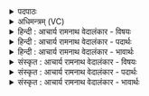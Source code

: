<details><summary>पदपाठः</summary>

प्र꣢। वा꣣म्। म꣡हि꣢꣯। द्यवी꣢꣯इ꣡ति꣢। अ꣣भि꣢। उ꣡प꣢꣯स्तुतिम्। उ꣡प꣢꣯। स्तु꣣तिम्। भरामहे। शु꣢ची꣢꣯इति। उ꣡प꣢꣯। प्र꣡श꣢꣯स्तये। प्र। श꣣स्तये। १५९६।
</details>

<details><summary>अधिमन्त्रम् (VC)</summary>

- द्यावापृथिव्यौ
- वामदेवो गौतमः
- गायत्री
- षड्जः
</details>

<details><summary>हिन्दी : आचार्य रामनाथ वेदालंकार - विषयः</summary>

अब द्यावापृथिवी के नाम से आत्मा और बुद्धि का विषय कहते हैं।
</details>

<details><summary>हिन्दी : आचार्य रामनाथ वेदालंकार - पदार्थः</summary>

पदार्थान्वयभाषाः -  हे द्यावापृथिवी ! हे आत्मा और बुद्धि ! हम (प्रशस्तये) प्रशस्ति करने के लिए (द्यवी) तेजस्वी, (शुची) पवित्र (वाम् अभि) तुम दोनों के प्रति (महि) बहुत अधिक (उपस्तुतिम्) तुम्हारे गुण-कर्मों की प्रशंसा (प्र उप भरामहे) करते हैं ॥१॥
</details>

<details><summary>हिन्दी : आचार्य रामनाथ वेदालंकार - भावार्थः</summary>

भावार्थभाषाः -  आत्मा और बुद्धि दोनों ही अपना-अपना महत्त्व रखते हैं। उनसे उपकार सबको लेना चाहिए ॥१॥
</details>

<details><summary>संस्कृत : आचार्य रामनाथ वेदालंकार - विषयः</summary>

अथ द्यावापृथिवीनाम्नाऽऽत्मबुद्धिविषय उच्यते।
</details>

<details><summary>संस्कृत : आचार्य रामनाथ वेदालंकार - पदार्थः</summary>

पदार्थान्वयभाषाः -  हे द्यावापृथिवी ! हे आत्मबुद्धी ! वयम् (प्रशस्तये) प्रशस्तिं प्राप्तुम् (द्यवी) द्योतमाने, (शुची) पवित्रे (वाम् अभि) युवां प्रति (महि) बहु (उपस्तुतिम्) गुणकर्मप्रशंसाम् (प्र उप भरामहे) प्रकर्षेण उपाहरामः ॥१॥२
</details>

<details><summary>संस्कृत : आचार्य रामनाथ वेदालंकार - भावार्थः</summary>

भावार्थभाषाः -  आत्मा बुद्धिश्चोभावपि स्वं स्वं महत्त्वं धारयतः। ताभ्यामुपकारः सर्वैर्ग्राह्यः ॥१॥
</details>